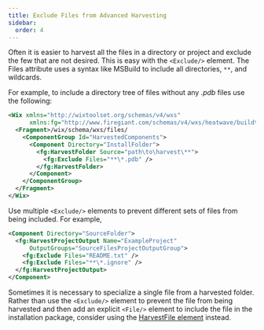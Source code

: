 ```yaml
---
title: Exclude Files from Advanced Harvesting
sidebar:
  order: 4
---
```


Often it is easier to harvest all the files in a directory or project and exclude the few that are not desired. This is easy with the `<Exclude/>` element. The Files attribute uses a syntax like MSBuild to include all directories, `**`, and wildcards.

For example, to include a directory tree of files without any *.pdb* files use the following:

```xml title=Files.wxs
<Wix xmlns="http://wixtoolset.org/schemas/v4/wxs"
      xmlns:fg="http://www.firegiant.com/schemas/v4/wxs/heatwave/buildtools">
  <Fragment>/wix/schema/wxs/files/
    <ComponentGroup Id="HarvestedComponents">
      <Component Directory="InstallFolder">
        <fg:HarvestFolder Source="path\to\harvest\**">
          <fg:Exclude Files="**\*.pdb" />
        </fg:HarvestFolder>
      </Component>
    </ComponentGroup>
  </Fragment>
</Wix>
```

Use multiple `<Exclude/>` elements to prevent different sets of files from being included. For example,

```xml title=Example.wxs
<Component Directory="SourceFolder">
  <fg:HarvestProjectOutput Name="ExampleProject"
      OutputGroups="SourceFilesProjectOutputGroup">
    <fg:Exclude Files="README.txt" />
    <fg:Exclude Files="**\*.ignore" />
  </fg:HarvestProjectOutput>
</Component>
```

Sometimes it is necessary to specialize a single file from a harvested folder. Rather than use the `<Exclude/>` element to prevent the file from being harvested and then add an explicit `<File/>` element to include the file in the installation package, consider using the [HarvestFile element][hf] instead.

[hf]: /heatwave/build-tools/harvesting/harvestfile/
